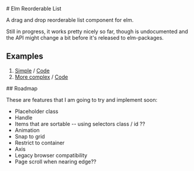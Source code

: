 # Elm Reorderable List

A drag and drop reorderable list component for elm.

Still in progress, it works pretty nicely so far, though is undocumented and the
API might change a bit before it's released to elm-packages.

## Examples

  1. [Simple](https://rohanorton.githube.io/elm-reorderable-list/Simple.html) /
     [Code](https://github.com/rohanorton/elm-reorderable-list/blob/master/examples/Simple.elm)
  2. [More complex](https://rohanorton.githube.io/elm-reorderable-list/Todo.html) /
     [Code](https://github.com/rohanorton/elm-reorderable-list/blob/master/examples/Todo.elm)

## Roadmap

These are features that I am going to try and implement soon:

- Placeholder class
- Handle
- Items that are sortable -- using selectors class / id ??
- Animation
- Snap to grid
- Restrict to container
- Axis
- Legacy browser compatibility
- Page scroll when nearing edge??
